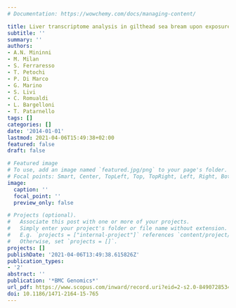 ```yaml
---
# Documentation: https://wowchemy.com/docs/managing-content/

title: Liver transcriptome analysis in gilthead sea bream upon exposure to low temperature
subtitle: ''
summary: ''
authors:
- A.N. Mininni
- M. Milan
- S. Ferraresso
- T. Petochi
- P. Di Marco
- G. Marino
- S. Livi
- C. Romualdi
- L. Bargelloni
- T. Patarnello
tags: []
categories: []
date: '2014-01-01'
lastmod: 2021-04-06T15:49:38+02:00
featured: false
draft: false

# Featured image
# To use, add an image named `featured.jpg/png` to your page's folder.
# Focal points: Smart, Center, TopLeft, Top, TopRight, Left, Right, BottomLeft, Bottom, BottomRight.
image:
  caption: ''
  focal_point: ''
  preview_only: false

# Projects (optional).
#   Associate this post with one or more of your projects.
#   Simply enter your project's folder or file name without extension.
#   E.g. `projects = ["internal-project"]` references `content/project/deep-learning/index.md`.
#   Otherwise, set `projects = []`.
projects: []
publishDate: '2021-04-06T13:49:38.615826Z'
publication_types:
- '2'
abstract: ''
publication: '*BMC Genomics*'
url_pdf: https://www.scopus.com/inward/record.uri?eid=2-s2.0-84907285347&doi=10.1186%2f1471-2164-15-765&partnerID=40&md5=7dae836adc7b17eb9db1b7912ae579b3
doi: 10.1186/1471-2164-15-765
---
```

